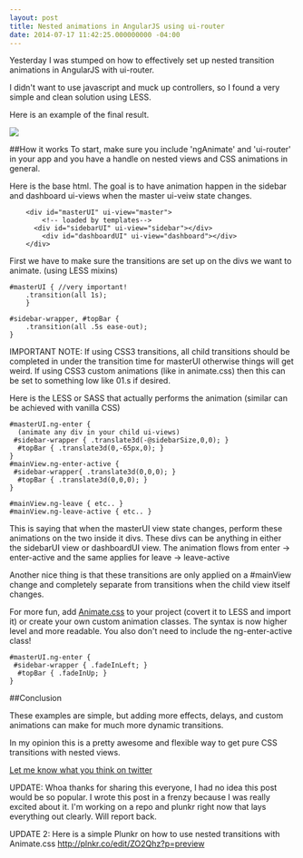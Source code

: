 ```yaml
---
layout: post
title: Nested animations in AngularJS using ui-router
date: 2014-07-17 11:42:25.000000000 -04:00
---
```

Yesterday I was stumped on how to effectively set up nested transition animations in AngularJS with ui-router.

I didn't want to use javascript and muck up controllers, so I found a very simple and clean solution using LESS.

Here is an example of the final result.

![](https://dl.dropboxusercontent.com/u/255297/portfolio/ghost/images/2014/Jul/transitionBig.gif)


##How it works
To start, make sure you include 'ngAnimate' and 'ui-router' in your  app and you have a handle on nested views and CSS animations in general.


Here is the base html. The goal is to have animation happen in the sidebar and dashboard ui-views when the master ui-veiw state changes.

	    <div id="masterUI" ui-view="master">
        	<!-- loaded by templates-->
      	  <div id="sidebarUI" ui-view="sidebar"></div>
            <div id="dashboardUI" ui-view="dashboard"></div>
    	</div>
    
First we have to make sure the transitions are set up on the divs we want to animate. (using LESS mixins)

 	#masterUI { //very important!
		.transition(all 1s); 
        }
    
    #sidebar-wrapper, #topBar {
		.transition(all .5s ease-out);
	}


IMPORTANT NOTE: If using CSS3 transitions, all child transitions should be completed in under the transition time for masterUI otherwise things will get weird. If using CSS3 custom animations (like in animate.css) then this can be set to something low like 01.s if desired.

 
 Here is the LESS or SASS that actually performs the animation (similar can be achieved with vanilla CSS)
 	
    #masterUI.ng-enter {
      (animate any div in your child ui-views)
  	 #sidebar-wrapper { .translate3d(-@sidebarSize,0,0); }
 	  #topBar { .translate3d(0,-65px,0); }
    }
    #mainView.ng-enter-active {
  	 #sidebar-wrapper{ .translate3d(0,0,0); }
 	  #topBar { .translate3d(0,0,0); }
    }
    
    #mainView.ng-leave { etc.. }
    #mainView.ng-leave-active { etc.. }
    
 This is saying that when the masterUI view state changes, perform these animations on the two inside it divs. These divs can be anything in either the sidebarUI view or dashboardUI view. The animation flows from enter -> enter-active and the same applies for leave -> leave-active
 
 Another nice thing is that these transitions are only applied on a  #mainView change and completely separate from transitions when the child view itself changes.
    
 For more fun, add [Animate.css](http://daneden.github.io/animate.css/) to your project (covert it to LESS and import it) or create your own custom animation classes. The syntax is now  higher level and more readable. You also don't need to include the ng-enter-active class!
 
 	#masterUI.ng-enter {
  	 #sidebar-wrapper { .fadeInLeft; }
 	  #topBar { .fadeInUp; }
    }
    

##Conclusion
 
 These examples are simple, but adding more effects, delays, and custom animations can make for much more dynamic transitions.
    
 In my opinion this is a pretty awesome and flexible way to get pure CSS transitions with nested views.
 

[Let me know what you think on twitter](http://www.twitter.com/davechenell)

UPDATE: Whoa thanks for sharing this everyone, I had no idea this post would be so popular. I wrote this post in a frenzy because I was really excited about it. I'm working on a repo and plunkr right now that lays everything out clearly. Will report back.

UPDATE 2: Here is a simple Plunkr on how to use nested transitions with Animate.css
http://plnkr.co/edit/ZO2Qhz?p=preview


